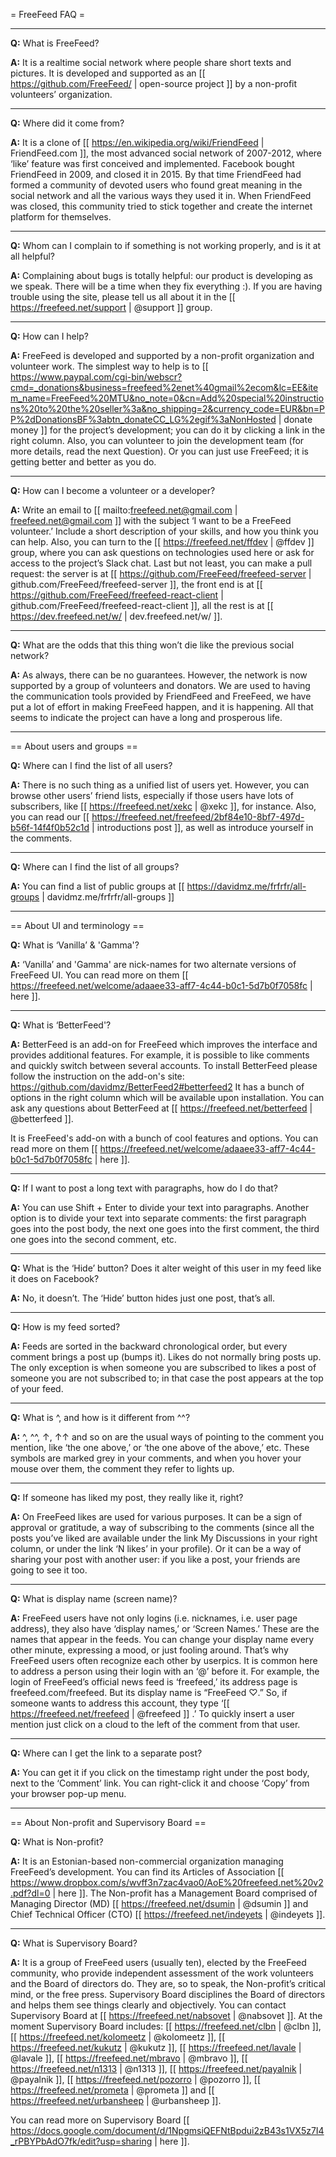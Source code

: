 = FreeFeed FAQ =

---

**Q:** What is FreeFeed?

**A:** It is a realtime social network where people share short texts and pictures. It is developed and supported as an [[ https://github.com/FreeFeed/ | open-source project ]] by a non-profit volunteers’ organization. 

---

**Q:** Where did it come from?

**A:** It is a clone of [[ https://en.wikipedia.org/wiki/FriendFeed | FriendFeed.com ]], the most advanced social network of 2007-2012, where ‘like’ feature was first conceived and implemented. Facebook bought FriendFeed in 2009, and closed it in 2015. By that time FriendFeed had formed a community of devoted users who found great meaning in the social network and all the various ways they used it in. When FriendFeed was closed, this community tried to stick together and create the internet platform for themselves.

---

**Q:** Whom can I complain to if something is not working properly, and is it at all helpful? 

**A:** Complaining about bugs is totally helpful: our product is developing as we speak. There will be a time when they fix everything :). If you are having trouble using the site, please tell us all about it in the [[ https://freefeed.net/support | @support ]] group.

---

**Q:** How can I help?

**A:** FreeFeed is developed and supported by a non-profit organization and volunteer work. The simplest way to help is to [[ https://www.paypal.com/cgi-bin/webscr?cmd=_donations&business=freefeed%2enet%40gmail%2ecom&lc=EE&item_name=FreeFeed%20MTU&no_note=0&cn=Add%20special%20instructions%20to%20the%20seller%3a&no_shipping=2&currency_code=EUR&bn=PP%2dDonationsBF%3abtn_donateCC_LG%2egif%3aNonHosted | donate money ]] for the project’s development; you can do it by clicking a link in the right column. Also, you can volunteer to join the development team (for more details, read the next Question). Or you can just use FreeFeed; it is getting better and better as you do.

---

**Q:** How can I become a volunteer or a developer?

**A:** Write an email to [[ mailto:freefeed.net@gmail.com | freefeed.net@gmail.com ]] with the subject ‘I want to be a FreeFeed volunteer.’ Include a short description of your skills, and how you think you can help. Also, you can turn to the [[ https://freefeed.net/ffdev | @ffdev ]] group, where you can ask questions on technologies used here or ask for access to the project’s Slack chat. Last but not least, you can make a pull request: the server is at [[ https://github.com/FreeFeed/freefeed-server | github.com/FreeFeed/freefeed-server ]], the front end is at [[ https://github.com/FreeFeed/freefeed-react-client | github.com/FreeFeed/freefeed-react-client ]], all the rest is at [[ https://dev.freefeed.net/w/ | dev.freefeed.net/w/ ]].

---

**Q:** What are the odds that this thing won’t die like the previous social network?

**A:** As always, there can be no guarantees. However, the network is now supported by a group of volunteers and donators. We are used to having the communication tools provided by FriendFeed and FreeFeed, we have put a lot of effort in making FreeFeed happen, and it is happening. All that seems to indicate the project can have a long and prosperous life.

---

== About users and groups ==

**Q:** Where can I find the list of all users?

**A:** There is no such thing as a unified list of users yet. However, you can browse other users’ friend lists, especially if those users have lots of subscribers, like [[ https://freefeed.net/xekc | @xekc ]], for instance. Also, you can read our [[ https://freefeed.net/freefeed/2bf84e10-8bf7-497d-b56f-14f4f0b52c1d | introductions post ]], as well as introduce yourself in the comments.

---

**Q:** Where can I find the list of all groups?

**A:** You can find a list of public groups at [[ https://davidmz.me/frfrfr/all-groups | davidmz.me/frfrfr/all-groups ]]

---

== About UI and terminology ==

**Q:** What is ‘Vanilla’ & 'Gamma'?

**A:** ‘Vanilla’ and 'Gamma' are nick-names for two alternate versions of FreeFeed UI. You can read more on them [[ https://freefeed.net/welcome/adaaee33-aff7-4c44-b0c1-5d7b0f7058fc | here ]].

---

**Q:** What is ‘BetterFeed'?

**A:** BetterFeed is an add-on for FreeFeed which improves the interface and provides additional features. For example, it is possible to like comments and quickly switch between several accounts. To install BetterFeed please follow the instruction on the add-on's site: https://github.com/davidmz/BetterFeed2#betterfeed2
It has a bunch of options in the right column which will be available upon installation.
You can ask any questions about BetterFeed at [[ https://freefeed.net/betterfeed | @betterfeed ]].

It is FreeFeed's add-on with a bunch of cool features and options. You can read more on them [[ https://freefeed.net/welcome/adaaee33-aff7-4c44-b0c1-5d7b0f7058fc | here ]].

---

**Q:** If I want to post a long text with paragraphs, how do I do that?

**A:** You can use Shift + Enter to divide your text into paragraphs. Another option is to divide your text into separate comments: the first paragraph goes into the post body, the next one goes into the first comment, the third one goes into the second comment, etc.

---

**Q:** What is the ‘Hide’ button? Does it alter weight of this user in my feed like it does on Facebook?

**A:** No, it doesn’t. The ‘Hide’ button hides just one post, that’s all.

---

**Q:** How is my feed sorted?

**A:** Feeds are sorted in the backward chronological order, but every comment brings a post up (bumps it). Likes do not normally bring posts up. The only exception is when someone you are subscribed to likes a post of someone you are not subscribed to; in that case the post appears at the top of your feed.

---

**Q:** What is ^, and how is it different from ^^? 

**A:** ^, ^^, ↑, ↑↑ and so on are the usual ways of pointing to the comment you mention, like ‘the one above,’ or ‘the one above of the above,’ etc. These symbols are marked grey in your comments, and when you hover your mouse over them, the comment they refer to lights up.

---

**Q:** If someone has liked my post, they really like it, right?

**A:** On FreeFeed likes are used for various purposes. It can be a sign of approval or gratitude, a way of subscribing to the comments (since all the posts you’ve liked are available under the link My Discussions in your right column, or under the link ‘N likes’ in your profile). Or it can be a way of sharing your post with another user: if you like a post, your friends are going to see it too.

---

**Q:** What is display name (screen name)?

**A:** FreeFeed users have not only logins (i.e. nicknames, i.e. user page address), they also have ‘display names,’ or ‘Screen Names.’ These are the names that appear in the feeds. You can change your display name every other minute, expressing a mood, or just fooling around. That’s why FreeFeed users often recognize each other by userpics. It is common here to address a person using their login with an ‘@’ before it. For example, the login of FreeFeed’s official news feed is ‘freefeed,’ its address page is freefeed.com/freefeed. But its display name is “FreeFeed ♡.” So, if someone wants to address this account, they type ‘[[ https://freefeed.net/freefeed | @freefeed ]] <what they have to say>.’ To quickly insert a user mention just click on a cloud to the left of the comment from that user.

---

**Q:** Where can I get the link to a separate post?

**A:** You can get it if you click on the timestamp right under the post body, next to the ‘Comment’ link. You can right-click it and choose ‘Copy’ from your browser pop-up menu.

---

== About Non-profit and Supervisory Board ==


**Q:** What is Non-profit?

**A:** It is an Estonian-based non-commercial organization managing FreeFeed’s development. You can find its Articles of Association [[ https://www.dropbox.com/s/wvff3n7zac4vao0/AoE%20freefeed.net%20v2.pdf?dl=0 | here ]]. The Non-profit has a Management Board comprised of Managing Director (MD) [[ https://freefeed.net/dsumin | @dsumin  ]] and Chief Technical Officer (CTO) [[ https://freefeed.net/indeyets | @indeyets ]].

---

**Q:** What is Supervisory Board?

**A:** It is a group of FreeFeed users (usually ten), elected by the FreeFeed community, who provide independent assessment of the work volunteers and the Board of directors do. They are, so to speak, the Non-profit’s critical mind, or the free press. Supervisory Board disciplines the Board of directors and helps them see things clearly and objectively. You can contact Supervisory Board at [[ https://freefeed.net/nabsovet | @nabsovet ]]. At the moment Supervisory Board includes: [[ https://freefeed.net/clbn | @clbn ]], [[ https://freefeed.net/kolomeetz | @kolomeetz ]], [[ https://freefeed.net/kukutz | @kukutz ]], [[ https://freefeed.net/lavale | @lavale ]], [[ https://freefeed.net/mbravo | @mbravo ]], [[ https://freefeed.net/n1313 | @n1313 ]], [[ https://freefeed.net/payalnik | @payalnik ]], [[ https://freefeed.net/pozorro | @pozorro ]], [[ https://freefeed.net/prometa | @prometa ]] and
[[ https://freefeed.net/urbansheep | @urbansheep ]]. 

You can read more on Supervisory Board [[ https://docs.google.com/document/d/1NpgmsiQEFNtBpdui2zB43s1VX5z7I4_rPBYPbAdO7fk/edit?usp=sharing | here ]].